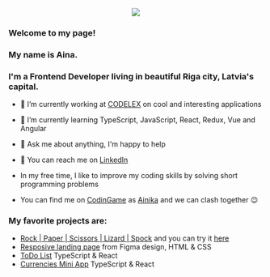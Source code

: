 
<p align="center"><img src="https://media.giphy.com/media/U2REmlPeYweoiJlYc8/giphy.gif"></p>

### Welcome to my page!

### My name is Aina.
### I'm a Frontend Developer living in beautiful Riga city, Latvia's capital.

* 🔭 I’m currently working at [CODELEX](https://www.codelex.io/) on cool and interesting applications
* 🌱 I’m currently learning TypeScript, JavaScript, React, Redux, Vue and Angular
* 💬 Ask me about anything, I'm happy to help

* 📧 You can reach me on [LinkedIn](https://www.linkedin.com/in/aina-kostina/)
* In my free time, I like to improve my coding skills by solving short programming problems
* You can find me on [CodinGame](https://www.codingame.com/home) as [Ainika](https://www.codingame.com/profile/9186e072c8d6cf684ac26e3abfe184949091304) and we can clash together 😉

### My favorite projects are:
* [Rock | Paper | Scissors | Lizard | Spock](https://github.com/Ainika-Kos/rpsls) and you can try it [here](https://Ainika-Kos.github.io/rpsls)
* [Resposive landing page](https://github.com/Ainika-Kos/Figma_LandingPage_Product) from Figma design, HTML & CSS
* [ToDo List](https://github.com/Ainika-Kos/React_ToDoList_with_tests) TypeScript & React
* [Currencies Mini App](https://github.com/Ainika-Kos/React_Currencies_Mini_App) TypeScript & React
